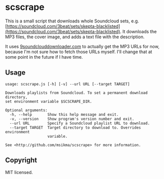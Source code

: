 scscrape
========

This is a small script that downloads whole Soundcloud sets, e.g. [https://soundcloud.com/3beat/sets/skepta-blacklisted](https://soundcloud.com/3beat/sets/skepta-blacklisted). It downloads the MP3 files, the cover image, and adds a text file with the description.

It uses [9soundclouddownloader.com](http://9soundclouddownloader.com/) to actually get the MP3 URLs for now, because I'm not sure how to fetch those URLs myself. I'll change that at some point in the future if I have time.

Usage
-----

```
usage: scscrape.js [-h] [-v] --url URL [--target TARGET]

Downloads playlists from Soundcloud. To set a permanent download directory, 
set environment variable $SCSCRAPE_DIR.

Optional arguments:
  -h, --help       Show this help message and exit.
  -v, --version    Show program's version number and exit.
  --url URL        Specify a Soundcloud playlist URL to download.
  --target TARGET  Target directory to download to. Overrides environment 
                   variable.

See <http://github.com/msikma/scscrape> for more information.
```

Copyright
---------

MIT licensed.
